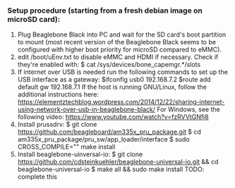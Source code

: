 ### Setup procedure (starting from a fresh debian image on microSD card):
1. Plug Beaglebone Black into PC and wait for the SD card's boot partition to mount (most recent version of the Beaglebone Black seems to be configured with higher boot priority for microSD compared to eMMC).
2. edit /boot/uEnv.txt to disable eMMC and HDMI if necessary. Check if they're enabled with: 
	$ cat /sys/devices/bone_capemgr.*/slots
3. If internet over USB is needed run the following commands to set up the USB interface as a gateway:
	$ifconfig usb0 192.168.7.2
	$route add default gw 192.168.7.1
If the host is running GNU/Linux, follow the additional instructions here:
https://elementztechblog.wordpress.com/2014/12/22/sharing-internet-using-network-over-usb-in-beaglebone-black/
For Windows, see the following video:
https://www.youtube.com/watch?v=fzRVVtGNfj8
4. Install prussdrv:
	$ git clone https://github.com/beagleboard/am335x_pru_package.git
	$ cd am335x_pru_package/pru_sw/app_loader/interface
	$ sudo CROSS_COMPILE="" make install
5. Install beaglebone-uinversal-io:
	$ git clone https://github.com/cdsteinkuehler/beaglebone-universal-io.git && cd beaglebone-universal-io
	$ make all && sudo make install
TODO: complete this
